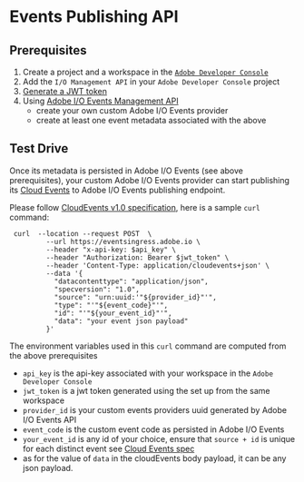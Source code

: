 <!--:nav_order:2-->

# Events Publishing API

## Prerequisites

1. Create a project and a workspace in the [`Adobe Developer Console`](https://www.adobe.io/apis/experienceplatform/console/docs.html#!AdobeDocs/adobeio-console/master/projects-empty.md)
2. Add the `I/O Management API` in your `Adobe Developer Console` project 
3. [Generate a JWT token](https://www.adobe.io/apis/experienceplatform/console/docs.html#!AdobeDocs/adobeio-console/master/credentials.md)
4. Using [Adobe I/O Events Management API](provider_api.md) 
   * create your own custom Adobe I/O Events provider
   * create at least one event metadata associated with the above

## Test Drive

Once its metadata is persisted in Adobe I/O Events (see above prerequisites),
your custom Adobe I/O Events provider can start publishing its 
[Cloud Events]( https://cloudevents.io) to Adobe I/O Events publishing endpoint.

Please follow [CloudEvents v1.0 specification](https://github.com/cloudevents/spec/blob/v1.0/spec.md), 
here is a sample `curl` command:

     curl  --location --request POST  \
             --url https://eventsingress.adobe.io \
             --header "x-api-key: $api_key" \
             --header "Authorization: Bearer $jwt_token" \
             --header 'Content-Type: application/cloudevents+json' \
             --data '{
               "datacontenttype": "application/json",
               "specversion": "1.0",
               "source": "urn:uuid:'"${provider_id}"'",
               "type": "'"${event_code}"'",
               "id": "'"${your_event_id}"'",
               "data": "your event json payload"
             }'


The environment variables used in this `curl` command are computed from the above prerequisites
* `api_key` is the api-key associated with your workspace in the `Adobe Developer Console`
* `jwt_token` is a jwt token generated using the set up from the same workspace
* `provider_id` is your custom events providers uuid generated by Adobe I/O Events API
* `event_code` is the custom event code as persisted in Adobe I/O Events
* `your_event_id` is any id of your choice, 
ensure that `source + id` is unique for each distinct event see [Cloud Events spec](https://github.com/cloudevents/spec/blob/v1.0/spec.md#id)
*  as for the value of `data` in the cloudEvents body payload, it can be any json payload.



        
